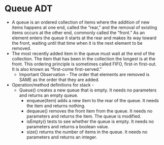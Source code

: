 # Queue ADT
  * A queue is an ordered collection of items where the addition of new items happens at one end, called the “rear,” and the removal of existing items occurs at the other end, commonly called the “front.” As an element enters the queue it starts at the rear and makes its way toward the front, waiting until that time when it is the next element to be removed.
  * The most recently added item in the queue must wait at the end of the collection. The item that has been in the collection the longest is at the front. This ordering principle is sometimes called FIFO, first-in first-out. It is also known as “first-come first-served.”
    * Important Observation - The order that elements are removed is SAME as the order that they are added.
  * Operation/method definitions for stack -
    * Queue() creates a new queue that is empty. It needs no parameters and returns an empty queue.
      * enqueue(item) adds a new item to the rear of the queue. It needs the item and returns nothing.
      * dequeue() removes the front item from the queue. It needs no parameters and returns the item. The queue is modified.
      * isEmpty() tests to see whether the queue is empty. It needs no parameters and returns a boolean value.
      * size() returns the number of items in the queue. It needs no parameters and returns an integer.
